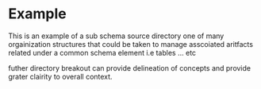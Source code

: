 # Example 



This is an example of a sub schema source directory one of many orgainization structures that could be taken to manage asscoiated aritfacts related under a common schema element i.e tables ... etc

futher directory breakout can provide delineation of concepts and provide grater clairity to overall context. 


